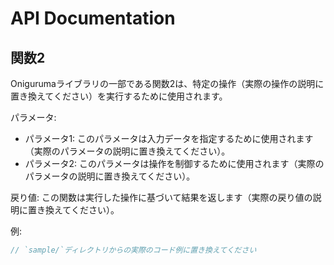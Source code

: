 # API Documentation

## 関数2

Onigurumaライブラリの一部である関数2は、特定の操作（実際の操作の説明に置き換えてください）を実行するために使用されます。

パラメータ:

- パラメータ1: このパラメータは入力データを指定するために使用されます（実際のパラメータの説明に置き換えてください）。
- パラメータ2: このパラメータは操作を制御するために使用されます（実際のパラメータの説明に置き換えてください）。

戻り値: この関数は実行した操作に基づいて結果を返します（実際の戻り値の説明に置き換えてください）。

例:

```c
// `sample/`ディレクトリからの実際のコード例に置き換えてください
```
